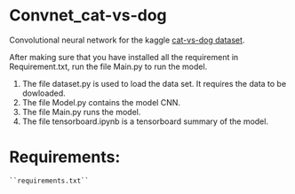 # Convnet_cat-vs-dog
Convolutional neural network for the kaggle [cat-vs-dog dataset](https://www.kaggle.com/c/dogs-vs-cats/data).

After making sure that you have installed all the requirement in Requirement.txt, run the file Main.py to run the model. 


1. The file dataset.py is used to load the data set. It requires the data to be dowloaded.
2. The file Model.py contains the model CNN.
3. The file Main.py runs the model. 
4. The file tensorboard.ipynb is a tensorboard summary of the model.
# Requirements:
    ``requirements.txt``
